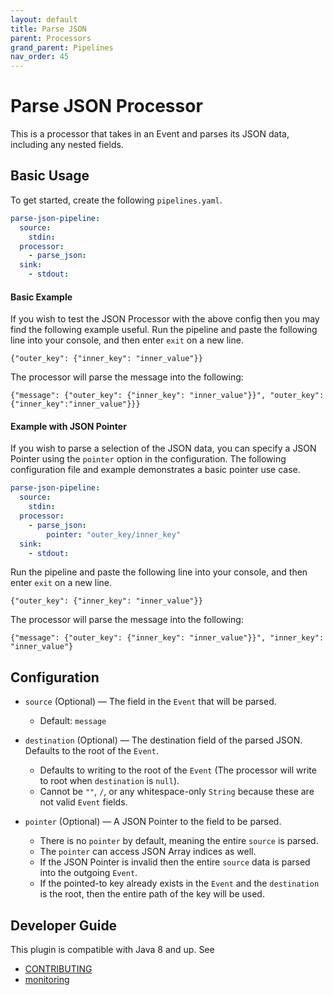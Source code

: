 ```yaml
---
layout: default
title: Parse JSON
parent: Processors
grand_parent: Pipelines
nav_order: 45
---
```


<!--- This file may be unnecessary. "JSON" is being renamed to "Parse JSON" in another PR.--->

# Parse JSON Processor

This is a processor that takes in an Event and parses its JSON data, including any nested fields.

## Basic Usage

To get started, create the following `pipelines.yaml`.
```yaml
parse-json-pipeline:
  source:
    stdin:
  processor:
    - parse_json:
  sink:
    - stdout:
```
#### Basic Example

If you wish to test the JSON Processor with the above config then you may find the following example useful.
Run the pipeline and paste the following line into your console, and then enter `exit` on a new line.
```
{"outer_key": {"inner_key": "inner_value"}}
```

The processor will parse the message into the following:
```
{"message": {"outer_key": {"inner_key": "inner_value"}}", "outer_key":{"inner_key":"inner_value"}}}
```
#### Example with JSON Pointer

If you wish to parse a selection of the JSON data, you can specify a JSON Pointer using the `pointer` option in the configuration. The following configuration file and example demonstrates a basic pointer use case.
```yaml
parse-json-pipeline:
  source:
    stdin:
  processor:
    - parse_json:
        pointer: "outer_key/inner_key"
  sink:
    - stdout:
```
Run the pipeline and paste the following line into your console, and then enter `exit` on a new line.
```
{"outer_key": {"inner_key": "inner_value"}}
```

The processor will parse the message into the following:
```
{"message": {"outer_key": {"inner_key": "inner_value"}}", "inner_key": "inner_value"}
```

## Configuration

* `source` (Optional) — The field in the `Event` that will be parsed.
    * Default: `message`

* `destination` (Optional) — The destination field of the parsed JSON. Defaults to the root of the `Event`.
    * Defaults to writing to the root of the `Event` (The processor will write to root when `destination` is `null`).
    * Cannot be `""`, `/`, or any whitespace-only `String` because these are not valid `Event` fields.

* `pointer` (Optional) — A JSON Pointer to the field to be parsed.
    * There is no `pointer` by default, meaning the entire `source` is parsed.
    * The `pointer` can access JSON Array indices as well.
    * If the JSON Pointer is invalid then the entire `source` data is parsed into the outgoing `Event`.
    * If the pointed-to key already exists in the `Event` and the `destination` is the root, then the entire path of the key will be used.

## Developer Guide
This plugin is compatible with Java 8 and up. See
- [CONTRIBUTING](https://github.com/opensearch-project/data-prepper/blob/main/CONTRIBUTING.md)
- [monitoring](https://github.com/opensearch-project/data-prepper/blob/main/docs/monitoring.md)
